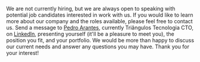 We are not currently hiring, but we are always open to speaking with potential job candidates interested in work with us. If you would like to learn more about our company and the roles available, please feel free to contact us. Send a message to [Pedro Arantes](https://arantespp.com/now), currently Triângulos Tecnologia CTO, on [LinkedIn](https://www.linkedin.com/in/arantespp/), presenting yourself (it'll be a pleasure to meet you), the position you fit, and your portfolio. We would be more than happy to discuss our current needs and answer any questions you may have. Thank you for your interest!
